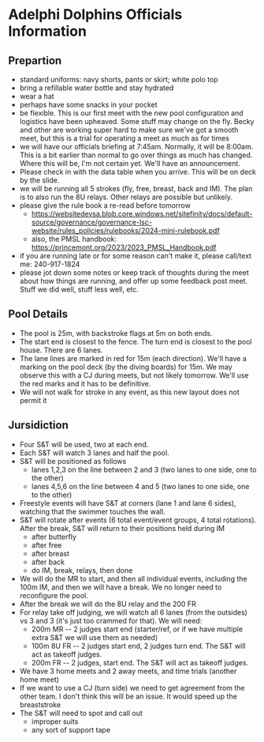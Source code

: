 # Adelphi Dolphins Officials Information

## Prepartion 

* standard uniforms: navy shorts, pants or skirt; white polo top
* bring a refillable water bottle and stay hydrated
* wear a hat
* perhaps have some snacks in your pocket
* be flexible. This is our first meet with the new pool configuration and logistics have been upheaved. Some stuff may change on the fly.  Becky and other are working super hard to make sure we've got a smooth meet, but this is a trial for operating a meet as much as for times
* we will have our officials briefing at 7:45am.  Normally, it will be 8:00am. This is a bit earlier than normal to go over things as much has changed. Where this will be, I'm not certain yet. We'll have an announcement.
* Please check in with the data table when you arrive. This will be on deck by the slide.
* we will be running all 5 strokes (fly, free, breast, back and IM). The plan is to also run the 8U relays.  Other relays are possible but unlikely.
* please give the rule book a re-read before tomorrow
  * https://websitedevsa.blob.core.windows.net/sitefinity/docs/default-source/governance/governance-lsc-website/rules_policies/rulebooks/2024-mini-rulebook.pdf
  * also, the PMSL handbook: https://princemont.org/2023/2023_PMSL_Handbook.pdf
* if you are running late or for some reason can't make it, please call/text me: 240-917-1824
* please jot down some notes or keep track of thoughts during the meet about how things are running, and offer up some feedback post meet.  Stuff we did well, stuff less well, etc.

## Pool Details

* The pool is 25m, with backstroke flags at 5m on both ends.
* The start end is closest to the fence. The turn end is closest to the pool house. There are 6 lanes.
* The lane lines are marked in red for 15m (each direction). We'll have a marking on the pool deck (by the diving boards) for 15m. We may observe this with a CJ during meets, but not likely tomorrow.  We'll use the red marks and it has to be definitive.
* We will not walk for stroke in  any event, as this new layout does not permit it

## Jursidiction

* Four S&T will be used, two at each end.
* Each S&T will watch 3 lanes and half the pool.
* S&T will be positioned as follows
  * lanes 1,2,3 on the line between 2 and 3 (two lanes to one side, one to the other)
  * lanes 4,5,6 on the line between 4 and 5 (two lanes to one side, one to the other)
* Freestyle events will have S&T at corners (lane 1 and lane 6 sides), watching that the swimmer touches the wall.
* S&T will rotate after events (6 total event/event groups, 4 total rotations).  After the break, S&T will return to their positions held during IM
  * after butterfly
  * after free
  * after breast
  * after back
  * do IM, break, relays, then done
* We will do the MR to start, and then all individual events, including the 100m IM, and then we will have a break. We no longer need to reconfigure the pool.
* After the break we will do the 8U relay and the 200 FR
* For relay take off judging, we will watch all 6 lanes (from the outsides) vs 3 and 3 (it's just too crammed for that).  We will need:
  * 200m MR -- 2 judges start end (starter/ref, or if we have multiple extra S&T we will use them as needed)
  * 100m 8U FR -- 2 judges start end, 2 judges turn end.  The S&T will act as takeoff judges.
  * 200m FR -- 2 judges, start end. The S&T will act as takeoff judges.
* We have 3 home meets and 2 away meets, and time trials (another home meet)
* If we want to use a CJ (turn side) we need to get agreement from the other team. I don't think this will be an issue.  It would speed up the breaststroke
* The S&T will need to spot and call out
  * improper suits
  * any sort of support tape
